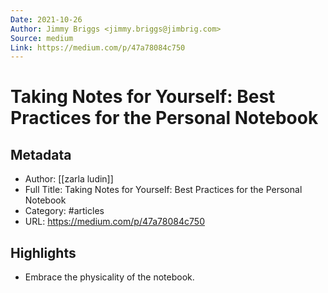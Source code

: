 ```yaml
---
Date: 2021-10-26
Author: Jimmy Briggs <jimmy.briggs@jimbrig.com>
Source: medium
Link: https://medium.com/p/47a78084c750
---
```

# Taking Notes for Yourself: Best Practices for the Personal Notebook

## Metadata
- Author: [[zarla ludin]]
- Full Title: Taking Notes for Yourself: Best Practices for the Personal Notebook
- Category: #articles
- URL: https://medium.com/p/47a78084c750

## Highlights
- Embrace the physicality of the notebook.
